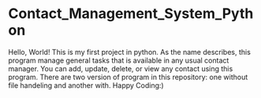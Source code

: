 # Contact_Management_System_Python
Hello, World! 
This is my first project in python. As the name describes, this program manage general tasks that is available in any usual contact manager.
You can add, update, delete, or view any contact using this program.
There are two version of program in this repository: one without file handeling and another with.
Happy Coding:)
